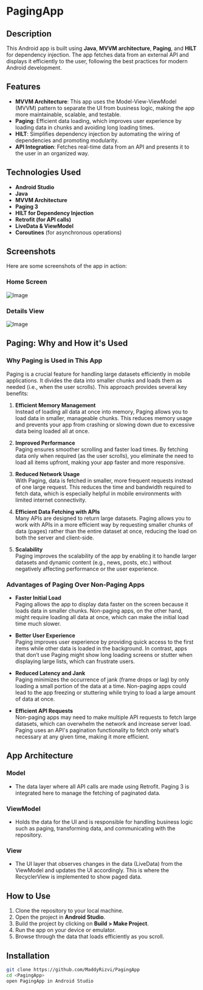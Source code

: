 # PagingApp

## Description
This Android app is built using **Java**, **MVVM architecture**, **Paging**, and **HILT** for dependency injection. The app fetches data from an external API and displays it efficiently to the user, following the best practices for modern Android development.

## Features
- **MVVM Architecture**: This app uses the Model-View-ViewModel (MVVM) pattern to separate the UI from business logic, making the app more maintainable, scalable, and testable.
- **Paging**: Efficient data loading, which improves user experience by loading data in chunks and avoiding long loading times.
- **HILT**: Simplifies dependency injection by automating the wiring of dependencies and promoting modularity.
- **API Integration**: Fetches real-time data from an API and presents it to the user in an organized way.

## Technologies Used
- **Android Studio**
- **Java**
- **MVVM Architecture**
- **Paging 3**
- **HILT for Dependency Injection**
- **Retrofit (for API calls)**
- **LiveData & ViewModel**
- **Coroutines** (for asynchronous operations)

## Screenshots

Here are some screenshots of the app in action:

### Home Screen
![Image](https://github.com/user-attachments/assets/00ccf0eb-5c87-4def-a7be-7edf1ed93749)

### Details View
![Image](https://github.com/user-attachments/assets/f6772d37-7f1a-483a-8c19-f6228b85364a)

## Paging: Why and How it's Used

### Why Paging is Used in This App
Paging is a crucial feature for handling large datasets efficiently in mobile applications. It divides the data into smaller chunks and loads them as needed (i.e., when the user scrolls). This approach provides several key benefits:

1. **Efficient Memory Management**  
   Instead of loading all data at once into memory, Paging allows you to load data in smaller, manageable chunks. This reduces memory usage and prevents your app from crashing or slowing down due to excessive data being loaded all at once.

2. **Improved Performance**  
   Paging ensures smoother scrolling and faster load times. By fetching data only when required (as the user scrolls), you eliminate the need to load all items upfront, making your app faster and more responsive.

3. **Reduced Network Usage**  
   With Paging, data is fetched in smaller, more frequent requests instead of one large request. This reduces the time and bandwidth required to fetch data, which is especially helpful in mobile environments with limited internet connectivity.

4. **Efficient Data Fetching with APIs**  
   Many APIs are designed to return large datasets. Paging allows you to work with APIs in a more efficient way by requesting smaller chunks of data (pages) rather than the entire dataset at once, reducing the load on both the server and client-side.

5. **Scalability**  
   Paging improves the scalability of the app by enabling it to handle larger datasets and dynamic content (e.g., news, posts, etc.) without negatively affecting performance or the user experience.

### Advantages of Paging Over Non-Paging Apps
- **Faster Initial Load**  
   Paging allows the app to display data faster on the screen because it loads data in smaller chunks. Non-paging apps, on the other hand, might require loading all data at once, which can make the initial load time much slower.

- **Better User Experience**  
   Paging improves user experience by providing quick access to the first items while other data is loaded in the background. In contrast, apps that don’t use Paging might show long loading screens or stutter when displaying large lists, which can frustrate users.

- **Reduced Latency and Jank**  
   Paging minimizes the occurrence of jank (frame drops or lag) by only loading a small portion of the data at a time. Non-paging apps could lead to the app freezing or stuttering while trying to load a large amount of data at once.

- **Efficient API Requests**  
   Non-paging apps may need to make multiple API requests to fetch large datasets, which can overwhelm the network and increase server load. Paging uses an API's pagination functionality to fetch only what’s necessary at any given time, making it more efficient.

## App Architecture

### Model
- The data layer where all API calls are made using Retrofit. Paging 3 is integrated here to manage the fetching of paginated data.

### ViewModel
- Holds the data for the UI and is responsible for handling business logic such as paging, transforming data, and communicating with the repository.

### View
- The UI layer that observes changes in the data (LiveData) from the ViewModel and updates the UI accordingly. This is where the RecyclerView is implemented to show paged data.

## How to Use
1. Clone the repository to your local machine.
2. Open the project in **Android Studio**.
3. Build the project by clicking on **Build > Make Project**.
4. Run the app on your device or emulator.
5. Browse through the data that loads efficiently as you scroll.

## Installation
```bash
git clone https://github.com/MaddyRizvi/PagingApp
cd <PagingApp>
open PagingApp in Android Studio

